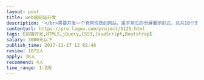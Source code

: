 ```yaml
---                
layout: post       
title: web端网站开发           
description: '</br>需要开发一个官网性质的网站，属于常见的分屏展示形式，总共10个页面左右。需要前端辅助来写静态页面，写好后发给我们后端，后端来套页面即可。但需要随时协助帮忙调样式，希望真诚合作。</br>'     
contenturl: https://pro.lagou.com/project/5125.html      
tags: [前端开发,HTML5,jQuery,CSS3,JavaScript,Bootstrap]            
salary: 3000元以下          
publish_time: 2017-11-17 12:02:48         
review: 1872人                   
apply: 38人                   
recommend: 4人                   
time_range: 1-2周              
---                 
```

